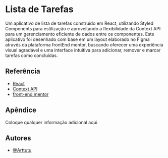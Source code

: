 # Lista de Tarefas

Um aplicativo de lista de tarefas construído em React, utilizando Styled Components para estilização e aproveitando a flexibilidade da Context API para um gerenciamento eficiente de dados entre os componentes. Este aplicativo foi desenhado com base em um layout elaborado no Figma através da plataforma frontEnd mentor, buscando oferecer uma experiência visual agradável e uma interface intuitiva para adicionar, remover e marcar tarefas como concluídas.

## Referência

- [React](https://legacy.reactjs.org/)
- [Context API](https://legacy.reactjs.org/docs/context.html)
- [front-end mentor](https://www.frontendmentor.io/challenges/todo-app-Su1_KokOW)

## Apêndice

Coloque qualquer informação adicional aqui

## Autores

- [@Arttutu](https://www.github.com/Arttutu)
